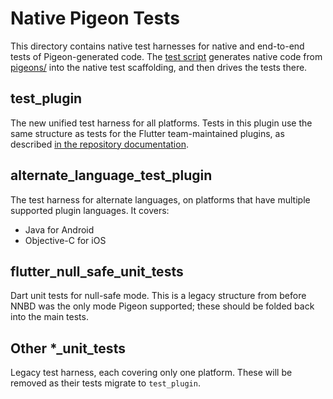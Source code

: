 # Native Pigeon Tests

This directory contains native test harnesses for native and end-to-end tests
of Pigeon-generated code. The [test script](../tool/run_tests.dart) generates
native code from [pigeons/](../pigeons/) into the native test scaffolding, and
then drives the tests there.

## test\_plugin

The new unified test harness for all platforms. Tests in this plugin use the
same structure as tests for the Flutter team-maintained plugins, as described
[in the repository documentation](https://github.com/flutter/flutter/wiki/Plugin-Tests).

## alternate\_language\_test\_plugin

The test harness for alternate languages, on platforms that have multiple
supported plugin languages. It covers:
- Java for Android
- Objective-C for iOS

## flutter\_null\_safe\_unit\_tests

Dart unit tests for null-safe mode. This is a legacy structure from before
NNBD was the only mode Pigeon supported; these should be folded back into
the main tests.

## Other \*\_unit\_tests

Legacy test harness, each covering only one platform. These will be removed
as their tests migrate to `test_plugin`.
